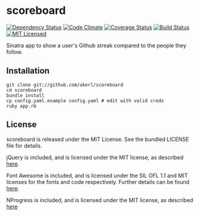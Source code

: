 scoreboard
=========

[![Dependency Status](https://img.shields.io/gemnasium/akerl/scoreboard.svg)](https://gemnasium.com/akerl/scoreboard)
[![Code Climate](https://img.shields.io/codeclimate/github/akerl/scoreboard.svg)](https://codeclimate.com/github/akerl/scoreboard)
[![Coverage Status](https://img.shields.io/coveralls/akerl/scoreboard.svg)](https://coveralls.io/r/akerl/scoreboard)
[![Build Status](https://img.shields.io/travis/akerl/scoreboard.svg)](https://travis-ci.org/akerl/scoreboard)
[![MIT Licensed](https://img.shields.io/badge/license-MIT-green.svg)](https://tldrlegal.com/license/mit-license)

Sinatra app to show a user's Github streak compared to the people they follow.

## Installation

    git clone git://github.com/akerl/scoreboard
    cd scoreboard
    bundle install
    cp config.yaml.example config.yaml # edit with valid creds 
    ruby app.rb

## License

scoreboard is released under the MIT License. See the bundled LICENSE file for details.

jQuery is included, and is licensed under the MIT license, as described [here](https://jquery.org/license/).

Font Awesome is included, and is licensed under the SIL OFL 1.1 and MIT licenses for the fonts and code respectively. Further details can be found [here](http://fontawesome.io/license/).

NProgress is included, and is licensed under the MIT license, as described [here](https://github.com/rstacruz/nprogress)

